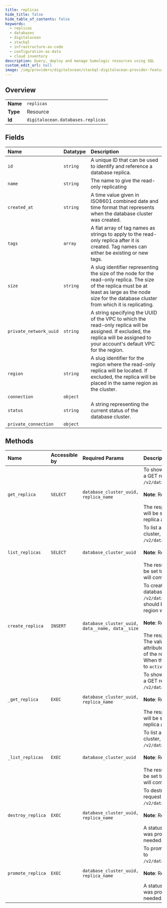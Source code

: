 ```yaml
---
title: replicas
hide_title: false
hide_table_of_contents: false
keywords:
  - replicas
  - databases
  - digitalocean    
  - stackql
  - infrastructure-as-code
  - configuration-as-data
  - cloud inventory
description: Query, deploy and manage Sumologic resources using SQL
custom_edit_url: null
image: /img/providers/digitalocean/stackql-digitalocean-provider-featured-image.png
---
```

  
    

## Overview
<table><tbody>
<tr><td><b>Name</b></td><td><code>replicas</code></td></tr>
<tr><td><b>Type</b></td><td>Resource</td></tr>
<tr><td><b>Id</b></td><td><code>digitalocean.databases.replicas</code></td></tr>
</tbody></table>

## Fields
| Name | Datatype | Description |
|:-----|:---------|:------------|
| `id` | `string` | A unique ID that can be used to identify and reference a database replica. |
| `name` | `string` | The name to give the read-only replicating |
| `created_at` | `string` | A time value given in ISO8601 combined date and time format that represents when the database cluster was created. |
| `tags` | `array` | A flat array of tag names as strings to apply to the read-only replica after it is created. Tag names can either be existing or new tags. |
| `size` | `string` | A slug identifier representing the size of the node for the read-only replica. The size of the replica must be at least as large as the node size for the database cluster from which it is replicating. |
| `private_network_uuid` | `string` | A string specifying the UUID of the VPC to which the read-only replica will be assigned. If excluded, the replica will be assigned to your account's default VPC for the region. |
| `region` | `string` | A slug identifier for the region where the read-only replica will be located. If excluded, the replica will be placed in the same region as the cluster. |
| `connection` | `object` |  |
| `status` | `string` | A string representing the current status of the database cluster. |
| `private_connection` | `object` |  |
## Methods
| Name | Accessible by | Required Params | Description |
|:-----|:--------------|:----------------|:------------|
| `get_replica` | `SELECT` | `database_cluster_uuid, replica_name` | To show information about an existing database replica, send a GET request to `/v2/databases/$DATABASE_ID/replicas/$REPLICA_NAME`.<br /><br />**Note**: Read-only replicas are not supported for Redis clusters.<br /><br />The response will be a JSON object with a `replica key`. This will be set to an object containing the standard database replica attributes. |
| `list_replicas` | `SELECT` | `database_cluster_uuid` | To list all of the read-only replicas associated with a database cluster, send a GET request to `/v2/databases/$DATABASE_ID/replicas`.<br /><br />**Note**: Read-only replicas are not supported for Redis clusters.<br /><br />The result will be a JSON object with a `replicas` key. This will be set to an array of database replica objects, each of which will contain the standard database replica attributes. |
| `create_replica` | `INSERT` | `database_cluster_uuid, data__name, data__size` | To create a read-only replica for a PostgreSQL or MySQL database cluster, send a POST request to `/v2/databases/$DATABASE_ID/replicas` specifying the name it should be given, the size of the node to be used, and the region where it will be located.<br /><br />**Note**: Read-only replicas are not supported for Redis clusters.<br /><br />The response will be a JSON object with a key called `replica`. The value of this will be an object that contains the standard attributes associated with a database replica. The initial value of the read-only replica's `status` attribute will be `forking`. When the replica is ready to receive traffic, this will transition to `active`. |
| `_get_replica` | `EXEC` | `database_cluster_uuid, replica_name` | To show information about an existing database replica, send a GET request to `/v2/databases/$DATABASE_ID/replicas/$REPLICA_NAME`.<br /><br />**Note**: Read-only replicas are not supported for Redis clusters.<br /><br />The response will be a JSON object with a `replica key`. This will be set to an object containing the standard database replica attributes. |
| `_list_replicas` | `EXEC` | `database_cluster_uuid` | To list all of the read-only replicas associated with a database cluster, send a GET request to `/v2/databases/$DATABASE_ID/replicas`.<br /><br />**Note**: Read-only replicas are not supported for Redis clusters.<br /><br />The result will be a JSON object with a `replicas` key. This will be set to an array of database replica objects, each of which will contain the standard database replica attributes. |
| `destroy_replica` | `EXEC` | `database_cluster_uuid, replica_name` | To destroy a specific read-only replica, send a DELETE request to `/v2/databases/$DATABASE_ID/replicas/$REPLICA_NAME`.<br /><br />**Note**: Read-only replicas are not supported for Redis clusters.<br /><br />A status of 204 will be given. This indicates that the request was processed successfully, but that no response body is needed. |
| `promote_replica` | `EXEC` | `database_cluster_uuid, replica_name` | To promote a specific read-only replica, send a PUT request to `/v2/databases/$DATABASE_ID/replicas/$REPLICA_NAME/promote`.<br /><br />**Note**: Read-only replicas are not supported for Redis clusters.<br /><br />A status of 204 will be given. This indicates that the request was processed successfully, but that no response body is needed. |
